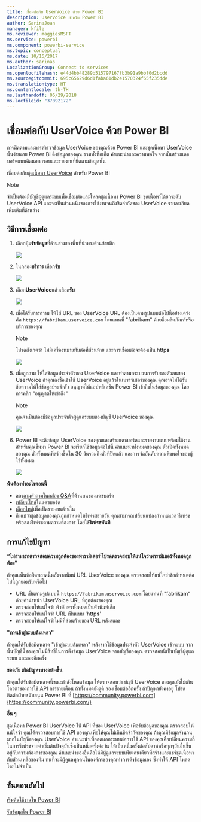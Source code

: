 ```yaml
---
title: เชื่อมต่อกับ UserVoice ด้วย Power BI
description: UserVoice สำหรับ Power BI
author: SarinaJoan
manager: kfile
ms.reviewer: maggiesMSFT
ms.service: powerbi
ms.component: powerbi-service
ms.topic: conceptual
ms.date: 10/16/2017
ms.author: sarinas
LocalizationGroup: Connect to services
ms.openlocfilehash: e44d4bb48289b515797167fb3b91a9bbf0d2bcdd
ms.sourcegitcommit: 695c65629d6d1faba61db2e1570324f65f235dde
ms.translationtype: HT
ms.contentlocale: th-TH
ms.lasthandoff: 06/29/2018
ms.locfileid: "37092172"
---
```

# <a name="connect-to-uservoice-with-power-bi"></a>เชื่อมต่อกับ UserVoice ด้วย Power BI
การติดตามและการสำรวจข้อมูล UserVoice ของคุณด้วย Power BI และชุดเนื้อหา UserVoice นั้นง่ายดาย Power BI ดึงข้อมูลของคุณ รวมทั้งทิ๊กเก็ต คำแนะนำและความพอใจ จากนั้นสร้างแดชบอร์ดแบบคิดนอกกรอบและรายงานที่ยึดตามข้อมูลนั้น

เชื่อมต่อกับ[ชุดเนื้อหา UserVoice](https://app.powerbi.com/getdata/services/uservoice) สำหรับ Power BI

>[!NOTE]
>จำเป็นต้องมีบัญชีผู้ดูแลระบบเพื่อเชื่อมต่อและโหลดชุดเนื้อหา Power BI ชุดเนื้อหาได้ยกระดับ UserVoice API และจะเป็นส่วนหนึ่งของการใช้งานจนถึงขีดจำกัดของ UserVoice รายละเอียดเพิ่มเติมที่ด้านล่าง

## <a name="how-to-connect"></a>วิธีการเชื่อมต่อ
1. เลือกปุ่ม**รับข้อมูล**ที่ด้านล่างของพื้นที่นำทางด้านซ้ายมือ
   
   ![](media/service-connect-to-uservoice/pbi_getdata.png)
2. ในกล่อง**บริการ** เลือก**รับ**
   
   ![](media/service-connect-to-uservoice/pbi_getservices.png) 
3. เลือก**UserVoice**แล้วเลือก**รับ**
   
   ![](media/service-connect-to-uservoice/uservoice.png)
4. เมื่อได้รับการถาาม ให้ใส่ URL ของ UserVoice URL ต้องเป็นตามรูปแบบต่อไปนี้อย่างเคร่งคัด `https://fabrikam.uservoice.com` โดยแทนที่ "fabrikam" ด้วยชื่อผลิตภัณฑ์หรือบริการของคุณ
   
   >[!NOTE]
   >โปรดสังเกตว่า ไม่มีเครื่องหมายทับต่อที่ส่วนท้าย และการเชื่อมต่อจะต้องเป็น http**s**
   
   ![](media/service-connect-to-uservoice/capture.png)
5. เมื่อถูกถาม ให้ใส่ข้อมูลประจำตัวของ UserVoice และทำตามกระบวนการรับรองตัวตนของ UserVoice ถ้าคุณลงชื่อเข้าใช้ UserVoice อยู่แล้วในเบราว์เซอร์ของคุณ คุณอาจไม่ได้รับข้อความให้ใส่ข้อมูลประจำตัว อนุญาตให้แอปพลิเคชัน Power BI เข้าถึงในข้อมูลของคุณ โดยการคลิก "อนุญาตให้เข้าถึง"
   
   >[!NOTE]
   >คุณจำเป็นต้องมีข้อมูลประจำตัวผู้ดูแลระบบของบัญชี UserVoice ของคุณ
   
   ![](media/service-connect-to-uservoice/capture3.png)
6. Power BI จะดึงข้อมูล UserVoice ของคุณและสร้างแดชบอร์ดและรายงานแบบพร้อมใช้งานสำหรับคุณขึ้นมา Power BI จะเรียกใช้ข้อมูลต่อไปนี้ คำแนะนำทั้งหมดของคุณ ตั๋วเปิดทั้งหมดของคุณ ตั๋วทั้งหมดที่สร้างขึ้นใน 30 วันรวมถึงตั๋วที่ปิดแล้ว และการจัดอันดับความพึงพอใจของผู้ใช้ทั้งหมด
   
   ![](media/service-connect-to-uservoice/capture4.png)

**ฉันต้องทำอะไรตอนนี้**

* ลอง[ถามคำถามในกล่อง Q&A](power-bi-q-and-a.md)ที่ด้านบนของแดชบอร์ด
* [เปลี่ยนไทล์](service-dashboard-edit-tile.md)ในแดชบอร์ด
* [เลือกไทล์](service-dashboard-tiles.md)เพื่อเปิดรายงานด้านใน
* ถึงแม้ว่าชุดข้อมูลของคุณถูกกำหนดให้รีเฟรซรายวัน คุณสามารถเปลี่ยนแปลงกำหนดเวลารีเฟรช หรือลองรีเฟรชตามความต้องการ โดยใช้**รีเฟรชทันที**

## <a name="troubleshooting"></a>การแก้ไขปัญหา
**“ไม่สามารถตรวจสอบความถูกต้องของพารามิเตอร์ โปรดตรวจสอบให้แน่ใจว่าพารามิเตอร์ทั้งหมดถูกต้อง”**

ถ้าคุณเห็นข้อผิดพลาดนี้หลังจากพิมพ์ URL UserVoice ของคุณ ตรวจสอบให้แน่ใจว่าข้อกำหนดต่อไปนี้ถูกยอมรับหรือไม่

* URL เป็นตามรูปแบบนี้ `https://fabrikam.uservoice.com` โดยแทนที่ "fabrikam" ด้วยคำนำหน้า UserVoice URL ที่ถูกต้องของคุณ
* ตรวจสอบให้แน่ใจว่า ตัวอักษรทั้งหมดเป็นตัวพิมพ์เล็ก
* ตรวจสอบให้แน่ใจว่า URL เป็นแบบ 'http**s**'
* ตรวจสอบให้แน่ใจว่าไม่มีที่ส่วนท้ายของ URL หลังสแลช

**"การเข้าสู่ระบบล้มเหลว"**

ถ้าคุณได้รับข้อผิดพลาด "เข้าสู่ระบบล้มเหลว" หลังจากใช้ข้อมูลประจำตัว UserVoice เข้าระบบ จากนั้นบัญชีนี้ของคุณไม่มีสิทธิ์ในการดึงข้อมูล UserVoice จากบัญชีของคุณ ตรวจสอบนี่เป็นบัญชีผู้ดูแลระบบ และลองอีกครั้ง

**ขออภัย เกิดปัญหาบางอย่างขึ้น**

ถ้าคุณได้รับข้อผิดพลาดนี้ขณะกำลังโหลดข้อมูล ให้ตรวจสอบว่า บัญชี UserVoice ของคุณยังไม่เกินโควตาของการใช้ API การรายเดือน ถ้าทั้งหมดยังดูดี ลองเชื่อมต่ออีกครั้ง ถ้าปัญหายังคงอยู่ โปรดติดต่อฝ่ายสนับสนุน Power BI ที่ [https://community.powerbi.com](https://community.powerbi.com/)

**อื่น ๆ**  

ชุดเนื้อหา Power BI UserVoice ใช้ API ที่ของ UserVoice เพื่อรับข้อมูลของคุณ ตรวจสอบให้แน่ใจว่า คุณได้ตรวจสอบการใช้ API ของคุณเพื่อให้คุณไม่เกินขีดจำกัดของคุณ ถ้าคุณมีข้อมูลจำนวนมากในบัญชีของคุณ UserVoice คำแนะนำเพื่อลดผลกระทบต่อการใช้ API ของคุณคือเปลี่ยนความถี่ในการรีเฟรชจากค่าเริ่มต้นปัจจุบันซึ่งเป็นหนึ่งครั้งต่อวัน ให้เป็นหนึ่งครั้งต่อสัปดาห์หรือทุกๆวันอื่นขึ้นอยู่กับความต้องการของคุณ คำแนะนำของอื่นคือให้มีผู้ดูแลระบบเพียงคนเดียวที่สร้างและแชร์ชุดเนื้อหากับส่วนเหลือของทีม ทนที่จะมีผู้ดูแลทุกคนในองค์กรของคุณทำการดึงข้อมูลเอง ซึ่งทำให้ API โหลดโดยไม่จำเป็น

## <a name="next-steps"></a>ขั้นตอนถัดไป
[เริ่มต้นใช้งานใน Power BI](service-get-started.md)

[รับข้อมูลใน Power BI](service-get-data.md)

